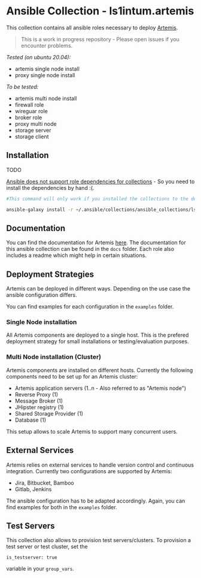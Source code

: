 # Ansible Collection - ls1intum.artemis

This collection contains all ansible roles necessary to deploy [Artemis](https://github.com/ls1intum/Artemis). 

> This is a work in progress repository - Please open issues if you encounter problems.

_Tested (on ubuntu 20.04):_
- artemis single node install 
- proxy single node install 

_To be tested:_
- artemis multi node install 
- firewall role
- wireguar role
- broker role 
- proxy multi node 
- storage server
- storage client 

## Installation 
TODO

[Ansible does not support role dependencies for collections](https://github.com/ansible/ansible/issues/76030) - So you need to install the dependencies by hand :(. 


```bash
#This command will only work if you installed the collections to the default location!

ansible-galaxy install -r ~/.ansible/collections/ansible_collections/ls1intum/artemis/requirements.yml
```

## Documentation

You can find the documentation for Artemis [here](https://docs.artemis.ase.in.tum.de). 
The documentation for this ansible collection can be found in the `docs` folder. Each role also includes a readme which might help in certain situations. 

## Deployment Strategies 

Artemis can be deployed in different ways. Depending on the use case the ansible configuration differs. 

You can find examples for each configuration in the `examples` folder. 

### Single Node installation 
All Artemis components are deployed to a single host. This is the prefered deployment strategy for small installations or testing/evaluation purposes. 

### Multi Node installation (Cluster)
Artemis components are installed on different hosts. Currently the following components need to be set up for an Artemis cluster: 

- Artemis application servers (1..n - Also referred to as "Artemis node")
- Reverse Proxy (1) 
- Message Broker (1)
- JHipster registry (1)
- Shared Storage Provider (1)
- Database (1)

This setup allows to scale Artemis to support many concurrent users. 

## External Services 

Artemis relies on external services to handle version control and continuous integration. Currently two configurations are supported by Artemis: 
- Jira, Bitbucket, Bamboo
- Gitlab, Jenkins

The ansible configuration has to be adapted accordingly. Again, you can find examples for both in the `examples` folder. 

## Test Servers 

This collection also allows to provision test servers/clusters. To provision a test server or test cluster, set the 

```
is_testserver: true
```
variable in your `group_vars`.


